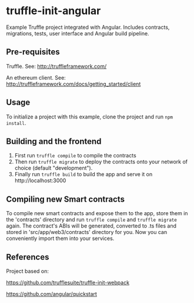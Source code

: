 # truffle-init-angular
Example Truffle project integrated with Angular. Includes contracts, migrations, tests, user interface and Angular build pipeline.

## Pre-requisites

Truffle. See: http://truffleframework.com/

An ethereum client. See: http://truffleframework.com/docs/getting_started/client

## Usage

To initialize a project with this example, clone the project and run `npm install`.

## Building and the frontend

1. First run `truffle compile` to compile the contracts
2. Then run `truffle migrate` to deploy the contracts onto your network of choice (default "development").
3. Finally run `truffle build` to build the app and serve it on http://localhost:3000

## Compiling new Smart contracts

To compile new smart contracts and expose them to the app, store them in the 'contracts' directory and run `truffle compile` and `truffle migrate` again. The contract's ABIs will be generated, converted to .ts files and stored in 'src/app/web3/contracts' directory for you. Now you can conveniently import them into your services.

## References

Project based on:

https://github.com/trufflesuite/truffle-init-webpack

https://github.com/angular/quickstart
